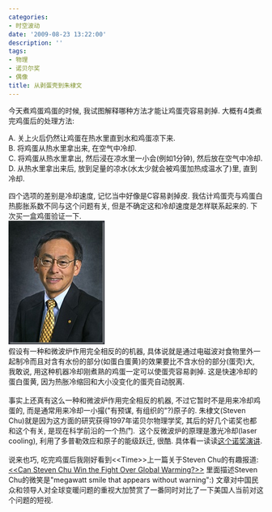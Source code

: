 ```yaml
---
categories:
- 时空波动
date: '2009-08-23 13:22:00'
description: ''
tags:
- 物理
- 诺贝尔奖
- 偶像
title: 从剥蛋壳到朱棣文
---
```

今天煮鸡蛋鸡蛋的时候, 我试图解释哪种方法才能让鸡蛋壳容易剥掉. 大概有4类煮完鸡蛋后的处理方法:  
  
A. 关上火后仍然让鸡蛋在热水里直到水和鸡蛋凉下来.  
B. 将鸡蛋从热水里拿出来, 在空气中冷却.  
C. 将鸡蛋从热水里拿出, 然后浸在凉水里一小会(例如1分钟), 然后放在空气中冷却.  
D. 从热水里拿出来后, 放到足量的凉水(水太少就会被鸡蛋加热成温水了)里, 直到冷却.   
  
四个选项的差别是冷却速度, 记忆当中好像是C容易剥掉皮. 我估计鸡蛋壳与鸡蛋白热膨胀系数不同与这个问题有关, 但是不确定这和冷却速度是怎样联系起来的. 下次买一盒鸡蛋验证一下.  
[![stephen-chu](/assets/spacetimewave/2009/08/stephen-chu_thumb16.jpg "stephen-chu")](https://rjvapw.bay.livefilestore.com/y1m4PdmK9h6n1CcAMbVZel9E3RPpD96_5hfrsSJp0iCc0SzFMEMKSv58rL4tiGDSgP3h9JaRKY1nQ9Vw3DS6zlFE6ZPwsBApX-GR8iBEKfeaYRFhCZdGlxOtxPQEAfFp4ZRdnqSvASEhXVwXs3txvthrg/stephen-chu%5B18%5D.jpg)  
假设有一种和微波炉作用完全相反的的机器, 具体说就是通过电磁波对食物里外一起制冷而且对含有水份的部分(如蛋白蛋黄)的效果要比不含水份的部分(蛋壳)大, 我敢说, 用这种机器冷却刚煮熟的鸡蛋一定可以使蛋壳容易剥掉. 这是快速冷却的蛋白蛋黄, 因为热胀冷缩回和大小没变化的蛋壳自动脱离.  
    
事实上还真有这么一种和微波炉作用完全相反的机器, 不过它暂时不是用来冷却鸡蛋的, 而是通常用来冷却一小撮("有预谋, 有组织的"?)原子的. 朱棣文(Steven Chu)就是因为这方面的研究获得1997年诺贝尔物理学奖, 其后的好几个诺奖也都和这个有关, 是现在科学前沿的一个热门.  这个反微波炉的原理是激光冷却(laser cooling), 利用了多普勒效应和原子的能级跃迁, 很酷. 具体看一读读[这个诺奖演讲](http://nobelprize.org/nobel_prizes/physics/laureates/1997/phillips-lecture.pdf).  
   
说来也巧, 吃完鸡蛋后我刚好看到\<\<Time\>\>上一篇关于Steven Chu的有趣报道: [\<\<Can Steven Chu Win the Fight Over Global Warming?\>\>](http://www.time.com/time/world/article/0,8599,1916078-1,00.html) 里面描述Steven Chu的微笑是"megawatt smile that appears without warning":) 文章对中国民众和领导人对全球变暖问题的重视大加赞赏了一番同时对比了一下美国人当前对这个问题的短视.

